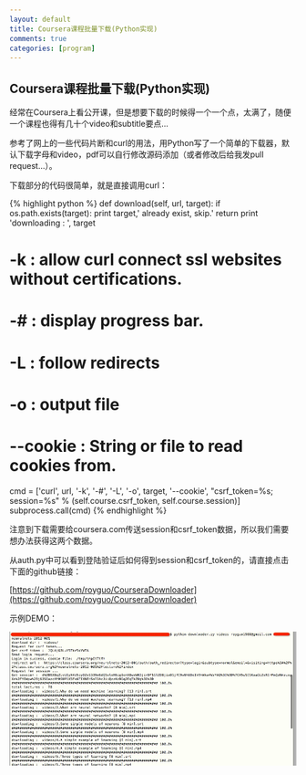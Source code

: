 ```yaml
---
layout: default
title: Coursera课程批量下载(Python实现)
comments: true
categories: [program]
---
```


## Coursera课程批量下载(Python实现)

经常在Coursera上看公开课，但是想要下载的时候得一个一个点，太满了，随便一个课程也得有几十个video和subtitle要点...

参考了网上的一些代码片断和curl的用法，用Python写了一个简单的下载器，默认下载字母和video，pdf可以自行修改源码添加（或者修改后给我发pull request...）。

下载部分的代码很简单，就是直接调用curl：

{% highlight python %}
def download(self, url, target):
  if os.path.exists(target):
    print target,' already exist, skip.'
    return
  print 'downloading : ', target
  # -k : allow curl connect ssl websites without certifications.
  # -# : display progress bar.
  # -L : follow redirects
  # -o : output file
  # --cookie : String or file to read cookies from.
  cmd = ['curl', url, '-k', '-#', '-L', '-o', target, '--cookie',
         "csrf_token=%s; session=%s" % (self.course.csrf_token, self.course.session)]
  subprocess.call(cmd)
{% endhighlight %}

注意到下载需要给coursera.com传送session和csrf_token数据，所以我们需要想办法获得这两个数据。

从auth.py中可以看到登陆验证后如何得到session和csrf_token的，请直接点击下面的github链接：

[https://github.com/royguo/CourseraDownloader](https://github.com/royguo/CourseraDownloader)

示例DEMO：

![Coursera Downloader](/images/opensource/3-29/coursera.jpg)

